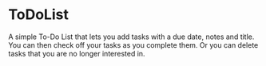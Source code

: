# ToDoList

A simple To-Do List that lets you add tasks with a due date, notes and title. You can then check off your tasks as you complete them. Or you can delete tasks that you are no longer interested in.
